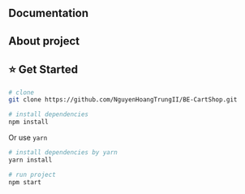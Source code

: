 
## Documentation

## About project
## :star: Get Started
``` bash
# clone
git clone https://github.com/NguyenHoangTrungII/BE-CartShop.git
```

``` bash
# install dependencies
npm install
```
Or use `yarn`
``` bash
# install dependencies by yarn
yarn install
```

``` bash
# run project
npm start
```

